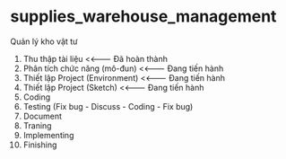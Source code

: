 # supplies_warehouse_management
Quản lý kho vật tư

1. Thu thập tài liệu                                  <<--- Đã hoàn thành
2. Phân tích chức năng (mô-đun)                       <<--- Đang tiến hành
3. Thiết lập Project (Environment)                    <<--- Đang tiến hành
4. Thiết lập Project (Sketch)                         <<--- Đang tiến hành
5. Coding
6. Testing (Fix bug - Discuss - Coding - Fix bug)
7. Document
8. Traning
9. Implementing
10. Finishing
